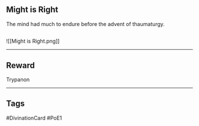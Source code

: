 ## Might is Right
The mind had much to endure before the advent of thaumaturgy.
## 
![[Might is Right.png]]

---
## Reward
Trypanon

---
## Tags
#DivinationCard
#PoE1